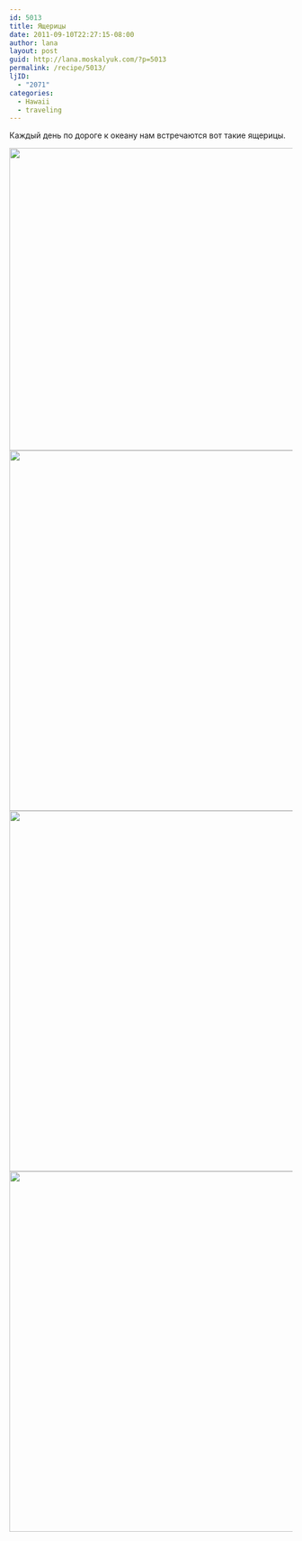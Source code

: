 ```yaml
---
id: 5013
title: Ящерицы
date: 2011-09-10T22:27:15-08:00
author: lana
layout: post
guid: http://lana.moskalyuk.com/?p=5013
permalink: /recipe/5013/
ljID:
  - "2071"
categories:
  - Hawaii
  - traveling
---
```

Каждый день по дороге к океану нам встречаются вот такие ящерицы.

<img loading="lazy" class="alignnone" title="lizard" src="http://farm7.static.flickr.com/6074/6132964859_5ec06d70a0_z.jpg" alt="" width="640" height="537" /> 

<img loading="lazy" class="alignnone" title="lizard" src="http://farm7.static.flickr.com/6191/6133507138_84fc463157_z.jpg" alt="" width="614" height="640" /> 

<img loading="lazy" class="alignnone" title="lizard" src="http://farm7.static.flickr.com/6210/6133495724_dd4debd61f_z.jpg" alt="" width="559" height="640" /> 

<img loading="lazy" class="alignnone" title="lizard" src="http://farm7.static.flickr.com/6167/6133507874_bd3973304c_z.jpg" alt="" width="525" height="640" />